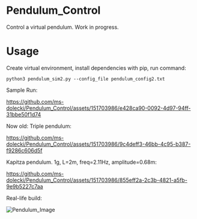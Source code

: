 # Pendulum_Control
Control a virtual pendulum. Work in progress.
# Usage
Create virtual environment, install dependencies with pip, run command:

```python3 pendulum_sim2.py --config_file pendulum_config2.txt```

Sample Run:

https://github.com/ms-dolecki/Pendulum_Control/assets/151703986/e428ca90-0092-4d97-94ff-31bbe50f1d74


Now old:
Triple pendulum:

https://github.com/ms-dolecki/Pendulum_Control/assets/151703986/9c4deff3-46bb-4c95-b387-f9286c606d5f



Kapitza pendulum. 1g, L=2m, freq=2.11Hz, amplitude=0.68m:


https://github.com/ms-dolecki/Pendulum_Control/assets/151703986/855eff2a-2c3b-4821-a5fb-9e9b5227c7aa



Real-life build:

![Pendulum_Image](https://github.com/user-attachments/assets/dbdcfa0d-4e72-407d-93e3-0892e035833d)


